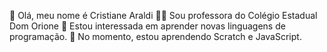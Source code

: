 👋 Olá, meu nome é Cristiane Araldi
👩‍🏫 Sou professora do Colégio Estadual Dom Orione
📕 Estou interessada em aprender novas linguagens de programação.
📕 No momento, estou aprendendo Scratch e JavaScript.
